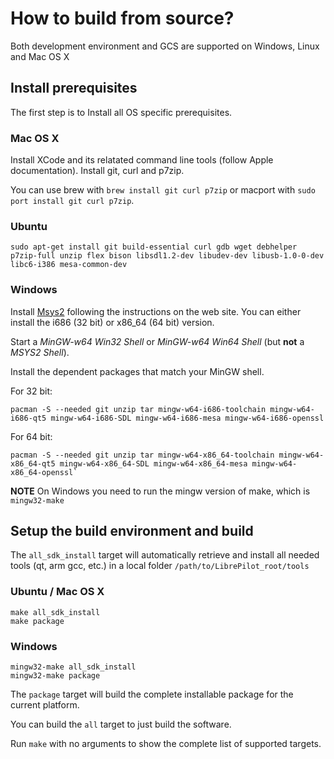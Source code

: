 # How to build from source?

Both development environment and GCS are supported on Windows, Linux and Mac OS X

## Install prerequisites

The first step is to Install all OS specific prerequisites.

### Mac OS X

Install XCode and its relatated command line tools (follow Apple documentation). Install git, curl and p7zip.

You can use brew with `brew install git curl p7zip` or macport with `sudo port install git curl p7zip`.


### Ubuntu

    sudo apt-get install git build-essential curl gdb wget debhelper p7zip-full unzip flex bison libsdl1.2-dev libudev-dev libusb-1.0-0-dev libc6-i386 mesa-common-dev


### Windows

Install [Msys2](https://msys2.github.io/) following the instructions on the web site. You can either install the i686 (32 bit) or x86_64 (64 bit) version.

Start a *MinGW-w64 Win32 Shell* or *MinGW-w64 Win64 Shell* (but **not** a *MSYS2 Shell*).

Install the dependent packages that match your MinGW shell.

For 32 bit:

    pacman -S --needed git unzip tar mingw-w64-i686-toolchain mingw-w64-i686-qt5 mingw-w64-i686-SDL mingw-w64-i686-mesa mingw-w64-i686-openssl

For 64 bit:

    pacman -S --needed git unzip tar mingw-w64-x86_64-toolchain mingw-w64-x86_64-qt5 mingw-w64-x86_64-SDL mingw-w64-x86_64-mesa mingw-w64-x86_64-openssl`

**NOTE** On Windows you need to run the mingw version of make, which is `mingw32-make`


## Setup the build environment and build

The `all_sdk_install` target will automatically retrieve and install all needed tools (qt, arm gcc, etc.) in a local folder `/path/to/LibrePilot_root/tools`

### Ubuntu / Mac OS X

    make all_sdk_install
    make package

### Windows

    mingw32-make all_sdk_install
    mingw32-make package

The `package` target will build the complete installable package for the current platform.

You can build the `all` target to just build the software.

Run `make` with no arguments to show the complete list of supported targets.
